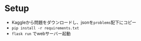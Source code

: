 # Setup
* Kaggleから問題をダウンロードし、jsonを`problems`配下にコピー
* `pip install -r requirements.txt`
* `flask run` でwebサーバー起動